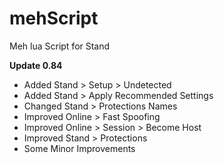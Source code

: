# mehScript
Meh lua Script for Stand

**Update 0.84**

- Added Stand > Setup > Undetected
- Added Stand > Apply Recommended Settings
- Changed Stand > Protections Names
- Improved Online > Fast Spoofing
- Improved Online > Session > Become Host
- Improved Stand > Protections
- Some Minor Improvements
